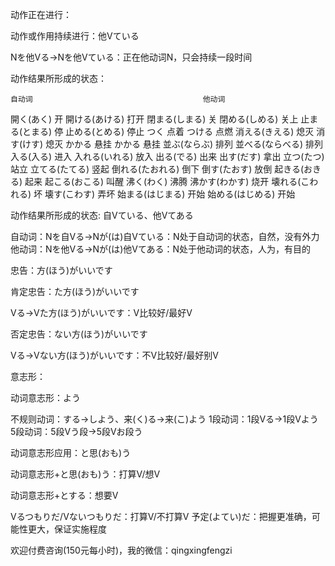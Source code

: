 动作正在进行：

动作或作用持续进行：他Vている

Nを他Vる->Nを他Vている：正在他动词N，只会持续一段时间

动作结果所形成的状态：

    自动词                                      他动词
開く(あく) 开                 開ける(あける) 打开
閉まる(しまる) 关          閉める(しめる) 关上
止まる(とまる) 停          止める(とめる) 停止
つく 点着                                     つける 点燃
消える(きえる) 熄灭               消す(けす) 熄灭
かかる 悬挂                                   かかる 悬挂
並ぶ(ならぶ) 排列        並べる(ならべる) 排列
入る(入る) 进入                入れる(いれる) 放入
出る(でる) 出来                       出す(だす) 拿出
立つ(たつ) 站立                立てる(たてる) 竖起
倒れる(たおれる) 倒下         倒す(たおす) 放倒
起きる(おきる) 起来         起こる(おこる) 叫醒
沸く(わく) 沸腾                沸かす(わかす) 烧开
壊れる(こわれる) 坏             壊す(こわす) 弄坏
始まる(はじまる) 开始  始める(はじめる) 开始

动作结果所形成的状态: 自Vている、他Vてある

自动词：Nを自Vる->Nが(は)自Vている：N处于自动词的状态，自然，没有外力
他动词：Nを他Vる->Nが(は)他Vてある：N处于他动词的状态，人为，有目的

忠告：方(ほう)がいいです

肯定忠告：た方(ほう)がいいです

Vる->Vた方(ほう)がいいです：V比较好/最好V

否定忠告：ない方(ほう)がいいです

Vる->Vない方(ほう)がいいです：不V比较好/最好别V

意志形：

动词意志形：よう

不规则动词：する->しよう、来(く)る->来(こ)よう
1段动词：1段Vる->1段Vよう
5段动词：5段Vう段->5段Vお段う

动词意志形应用：と思(おも)う

动词意志形+と思(おも)う：打算V/想V

动词意志形+とする：想要V

Vるつもりだ/Vないつもりだ：打算V/不打算V
予定(よてい)だ：把握更准确，可能性更大，保证实施程度

欢迎付费咨询(150元每小时)，我的微信：qingxingfengzi